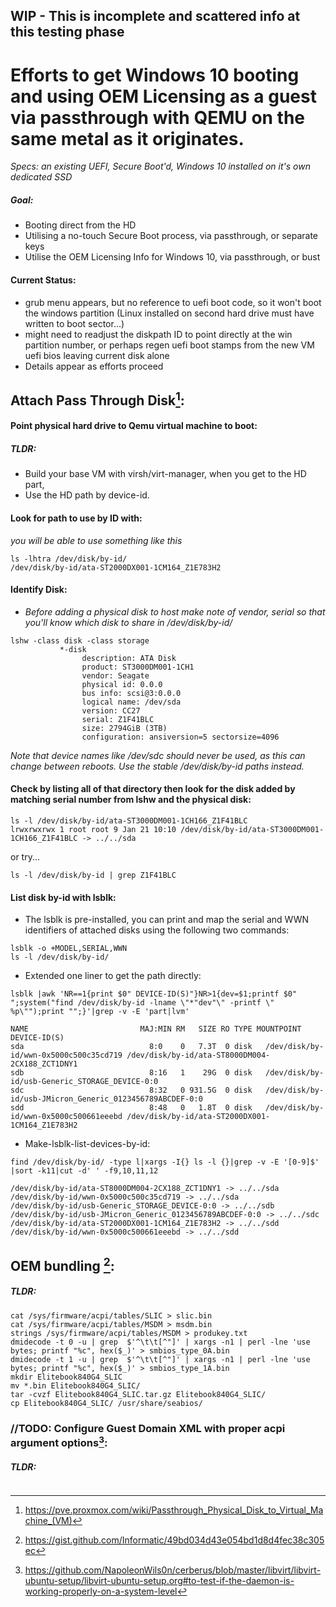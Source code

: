 ## WIP - This is incomplete and scattered info at this testing phase

# Efforts to get Windows 10 booting and using OEM Licensing as a guest via passthrough with QEMU on the same metal as it originates.
 _Specs: an existing UEFI, Secure Boot'd, Windows 10 installed on it's own dedicated SSD_
   ##### Goal: 
   * Booting direct from the HD 
   * Utilising a no-touch Secure Boot process, via passthrough, or separate keys
   * Utilise the OEM Licensing Info for Windows 10, via passthrough, or bust

#### Current Status: 
  * grub menu appears, but no reference to uefi boot code, so it won't boot the windows partition (Linux installed on second hard drive must have written to boot sector...)
  * might need to readjust the diskpath ID to point directly at the win partition number, or perhaps regen uefi boot stamps from the new VM uefi bios leaving current disk alone
  * Details appear as efforts proceed


## Attach Pass Through Disk[^1]:
#### Point physical hard drive to Qemu virtual machine to boot:
 ##### TLDR:
 * Build your base VM with virsh/virt-manager, when you get to the HD part, 
 * Use the HD path by device-id.
 #### Look for path to use by ID with:
  _you will be able to use something like this_
  ```
  ls -lhtra /dev/disk/by-id/
  /dev/disk/by-id/ata-ST2000DX001-1CM164_Z1E783H2
  ```

 #### Identify Disk:
  * _Before adding a physical disk to host make note of vendor, serial so that you'll know which disk to share in /dev/disk/by-id/_
  ```
  lshw -class disk -class storage
             *-disk
                  description: ATA Disk
                  product: ST3000DM001-1CH1
                  vendor: Seagate
                  physical id: 0.0.0
                  bus info: scsi@3:0.0.0
                  logical name: /dev/sda
                  version: CC27
                  serial: Z1F41BLC
                  size: 2794GiB (3TB)
                  configuration: ansiversion=5 sectorsize=4096
  ```
  _Note that device names like /dev/sdc should never be used, as this can change between reboots. Use the stable /dev/disk/by-id paths instead._ 
  
 #### Check by listing all of that directory then look for the disk added by matching serial number from lshw and the physical disk:
 ```
 ls -l /dev/disk/by-id/ata-ST3000DM001-1CH166_Z1F41BLC
 lrwxrwxrwx 1 root root 9 Jan 21 10:10 /dev/disk/by-id/ata-ST3000DM001-1CH166_Z1F41BLC -> ../../sda
 ```
 or try... 
 ```
 ls -l /dev/disk/by-id | grep Z1F41BLC
 ```

#### List disk by-id with lsblk:
 * The lsblk is pre-installed, you can print and map the serial and WWN identifiers of attached disks using the following two commands:
 ```
 lsblk -o +MODEL,SERIAL,WWN
 ls -l /dev/disk/by-id/
 ```
 * Extended one liner to get the path directly:
 ```
 lsblk |awk 'NR==1{print $0" DEVICE-ID(S)"}NR>1{dev=$1;printf $0" ";system("find /dev/disk/by-id -lname \"*"dev"\" -printf \" %p\"");print "";}'|grep -v -E 'part|lvm'

 NAME                         MAJ:MIN RM   SIZE RO TYPE MOUNTPOINT DEVICE-ID(S)
 sda                            8:0    0   7.3T  0 disk   /dev/disk/by-id/wwn-0x5000c500c35cd719 /dev/disk/by-id/ata-ST8000DM004-2CX188_ZCT1DNY1
 sdb                            8:16   1    29G  0 disk   /dev/disk/by-id/usb-Generic_STORAGE_DEVICE-0:0
 sdc                            8:32   0 931.5G  0 disk   /dev/disk/by-id/usb-JMicron_Generic_0123456789ABCDEF-0:0
 sdd                            8:48   0   1.8T  0 disk   /dev/disk/by-id/wwn-0x5000c500661eeebd /dev/disk/by-id/ata-ST2000DX001-1CM164_Z1E783H2
 ```
 * Make-lsblk-list-devices-by-id:
 ```
 find /dev/disk/by-id/ -type l|xargs -I{} ls -l {}|grep -v -E '[0-9]$' |sort -k11|cut -d' ' -f9,10,11,12

 /dev/disk/by-id/ata-ST8000DM004-2CX188_ZCT1DNY1 -> ../../sda
 /dev/disk/by-id/wwn-0x5000c500c35cd719 -> ../../sda
 /dev/disk/by-id/usb-Generic_STORAGE_DEVICE-0:0 -> ../../sdb
 /dev/disk/by-id/usb-JMicron_Generic_0123456789ABCDEF-0:0 -> ../../sdc
 /dev/disk/by-id/ata-ST2000DX001-1CM164_Z1E783H2 -> ../../sdd
 /dev/disk/by-id/wwn-0x5000c500661eeebd -> ../../sdd
 ```



## OEM bundling [^2]:
 ##### TLDR: 
 ```
 cat /sys/firmware/acpi/tables/SLIC > slic.bin
 cat /sys/firmware/acpi/tables/MSDM > msdm.bin
 strings /sys/firmware/acpi/tables/MSDM > produkey.txt
 dmidecode -t 0 -u | grep  $'^\t\t[^"]' | xargs -n1 | perl -lne 'use bytes; printf "%c", hex($_)' > smbios_type_0A.bin
 dmidecode -t 1 -u | grep  $'^\t\t[^"]' | xargs -n1 | perl -lne 'use bytes; printf "%c", hex($_)' > smbios_type_1A.bin
 mkdir Elitebook840G4_SLIC
 mv *.bin Elitebook840G4_SLIC/
 tar -cvzf Elitebook840G4_SLIC.tar.gz Elitebook840G4_SLIC/
 cp Elitebook840G4_SLIC/ /usr/share/seabios/
 ```


### //TODO: Configure Guest Domain XML with proper acpi argument options[^3]: 
 ##### TLDR: 
 ```
 ```
 


[^1]: https://pve.proxmox.com/wiki/Passthrough_Physical_Disk_to_Virtual_Machine_(VM)
[^2]: https://gist.github.com/Informatic/49bd034d43e054bd1d8d4fec38c305ec
[^3]: https://github.com/NapoleonWils0n/cerberus/blob/master/libvirt/libvirt-ubuntu-setup/libvirt-ubuntu-setup.org#to-test-if-the-daemon-is-working-properly-on-a-system-level



